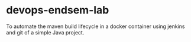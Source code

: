 # devops-endsem-lab
To automate the maven build lifecycle in a docker container using jenkins and git of a simple Java project.
